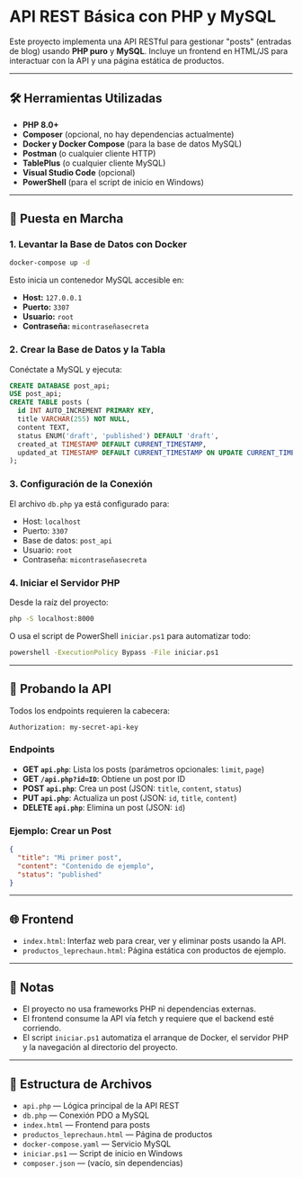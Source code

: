 # API REST Básica con PHP y MySQL

Este proyecto implementa una API RESTful para gestionar "posts" (entradas de blog) usando **PHP puro** y **MySQL**. Incluye un frontend en HTML/JS para interactuar con la API y una página estática de productos.

---

## 🛠️ Herramientas Utilizadas

- **PHP 8.0+**
- **Composer** (opcional, no hay dependencias actualmente)
- **Docker y Docker Compose** (para la base de datos MySQL)
- **Postman** (o cualquier cliente HTTP)
- **TablePlus** (o cualquier cliente MySQL)
- **Visual Studio Code** (opcional)
- **PowerShell** (para el script de inicio en Windows)

---

## 🚀 Puesta en Marcha

### 1. Levantar la Base de Datos con Docker

```sh
docker-compose up -d
```

Esto inicia un contenedor MySQL accesible en:

- **Host:** `127.0.0.1`
- **Puerto:** `3307`
- **Usuario:** `root`
- **Contraseña:** `micontraseñasecreta`

### 2. Crear la Base de Datos y la Tabla

Conéctate a MySQL y ejecuta:

```sql
CREATE DATABASE post_api;
USE post_api;
CREATE TABLE posts (
  id INT AUTO_INCREMENT PRIMARY KEY,
  title VARCHAR(255) NOT NULL,
  content TEXT,
  status ENUM('draft', 'published') DEFAULT 'draft',
  created_at TIMESTAMP DEFAULT CURRENT_TIMESTAMP,
  updated_at TIMESTAMP DEFAULT CURRENT_TIMESTAMP ON UPDATE CURRENT_TIMESTAMP
);
```

### 3. Configuración de la Conexión

El archivo `db.php` ya está configurado para:

- Host: `localhost`
- Puerto: `3307`
- Base de datos: `post_api`
- Usuario: `root`
- Contraseña: `micontraseñasecreta`

### 4. Iniciar el Servidor PHP

Desde la raíz del proyecto:

```sh
php -S localhost:8000
```

O usa el script de PowerShell `iniciar.ps1` para automatizar todo:

```sh
powershell -ExecutionPolicy Bypass -File iniciar.ps1
```

---

## 🧪 Probando la API

Todos los endpoints requieren la cabecera:

```
Authorization: my-secret-api-key
```

### Endpoints

- **GET `api.php`**: Lista los posts (parámetros opcionales: `limit`, `page`)
- **GET `/api.php?id=ID`**: Obtiene un post por ID
- **POST `api.php`**: Crea un post (JSON: `title`, `content`, `status`)
- **PUT `api.php`**: Actualiza un post (JSON: `id`, `title`, `content`)
- **DELETE `api.php`**: Elimina un post (JSON: `id`)

### Ejemplo: Crear un Post

```json
{
  "title": "Mi primer post",
  "content": "Contenido de ejemplo",
  "status": "published"
}
```

---

## 🌐 Frontend

- `index.html`: Interfaz web para crear, ver y eliminar posts usando la API.
- `productos_leprechaun.html`: Página estática con productos de ejemplo.

---

## 📝 Notas

- El proyecto no usa frameworks PHP ni dependencias externas.
- El frontend consume la API vía fetch y requiere que el backend esté corriendo.
- El script `iniciar.ps1` automatiza el arranque de Docker, el servidor PHP y la navegación al directorio del proyecto.

---

## 📂 Estructura de Archivos

- `api.php` — Lógica principal de la API REST
- `db.php` — Conexión PDO a MySQL
- `index.html` — Frontend para posts
- `productos_leprechaun.html` — Página de productos
- `docker-compose.yaml` — Servicio MySQL
- `iniciar.ps1` — Script de inicio en Windows
- `composer.json` — (vacío, sin dependencias)
